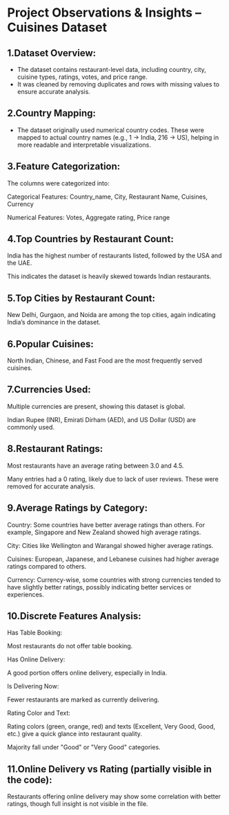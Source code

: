 <h1>Project Observations & Insights – Cuisines Dataset</h1>

<h2>1.Dataset Overview:</h2>
<ul>
    <li>
    The dataset contains restaurant-level data, including country, city, cuisine types, ratings, votes, and price range.
    </li>
    <li>
    It was cleaned by removing duplicates and rows with missing values to ensure accurate analysis.
    </li>
</ul>

<h2>2.Country Mapping:</h2>
<ul>
    <li>The dataset originally used numerical country codes. These were mapped to actual country names (e.g., 1 → India, 216 → US), helping in more readable and interpretable visualizations.
    </li>
</ul>

<h2>3.Feature Categorization:</h2>

The columns were categorized into:

Categorical Features: Country_name, City, Restaurant Name, Cuisines, Currency

Numerical Features: Votes, Aggregate rating, Price range

<h2>4.Top Countries by Restaurant Count:</h2>

India has the highest number of restaurants listed, followed by the USA and the UAE.

This indicates the dataset is heavily skewed towards Indian restaurants.

<h2>5.Top Cities by Restaurant Count:</h2>

New Delhi, Gurgaon, and Noida are among the top cities, again indicating India’s dominance in the dataset.

<h2>6.Popular Cuisines:</h2>

North Indian, Chinese, and Fast Food are the most frequently served cuisines.

<h2>7.Currencies Used:</h2>

Multiple currencies are present, showing this dataset is global.

Indian Rupee (INR), Emirati Dirham (AED), and US Dollar (USD) are commonly used.

<h2>8.Restaurant Ratings:</h2>

Most restaurants have an average rating between 3.0 and 4.5.

Many entries had a 0 rating, likely due to lack of user reviews. These were removed for accurate analysis.

<h2>9.Average Ratings by Category:</h2>

Country: Some countries have better average ratings than others. For example, Singapore and New Zealand showed high average ratings.

City: Cities like Wellington and Warangal showed higher average ratings.

Cuisines: European, Japanese, and Lebanese cuisines had higher average ratings compared to others.

Currency: Currency-wise, some countries with strong currencies tended to have slightly better ratings, possibly indicating better services or experiences.

<h2>10.Discrete Features Analysis:</h2>

Has Table Booking:

Most restaurants do not offer table booking.

Has Online Delivery:

A good portion offers online delivery, especially in India.

Is Delivering Now:

Fewer restaurants are marked as currently delivering.

Rating Color and Text:

Rating colors (green, orange, red) and texts (Excellent, Very Good, Good, etc.) give a quick glance into restaurant quality.

Majority fall under "Good" or "Very Good" categories.

<h2>11.Online Delivery vs Rating (partially visible in the code):</h2>

Restaurants offering online delivery may show some correlation with better ratings, though full insight is not visible in the file.

